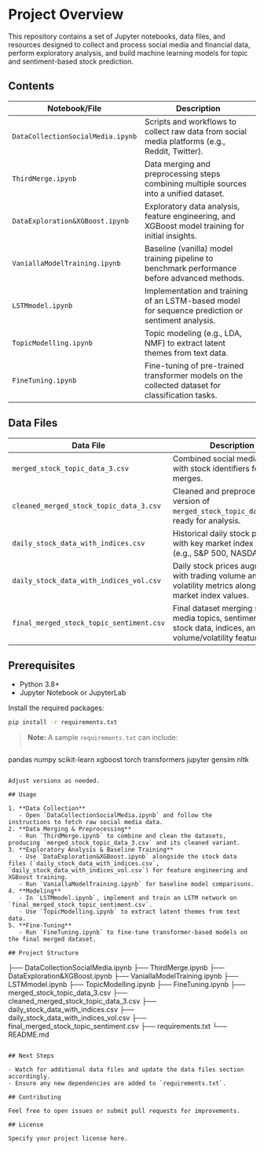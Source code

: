 # Project Overview

This repository contains a set of Jupyter notebooks, data files, and resources designed to collect and process social media and financial data, perform exploratory analysis, and build machine learning models for topic and sentiment-based stock prediction.

## Contents

| Notebook/File                     | Description                                                                                       |
| --------------------------------- | ------------------------------------------------------------------------------------------------- |
| `DataCollectionSocialMedia.ipynb` | Scripts and workflows to collect raw data from social media platforms (e.g., Reddit, Twitter).    |
| `ThirdMerge.ipynb`                | Data merging and preprocessing steps combining multiple sources into a unified dataset.           |
| `DataExploration&XGBoost.ipynb`   | Exploratory data analysis, feature engineering, and XGBoost model training for initial insights.  |
| `VaniallaModelTraining.ipynb`     | Baseline (vanilla) model training pipeline to benchmark performance before advanced methods.      |
| `LSTMmodel.ipynb`                 | Implementation and training of an LSTM-based model for sequence prediction or sentiment analysis. |
| `TopicModelling.ipynb`            | Topic modeling (e.g., LDA, NMF) to extract latent themes from text data.                          |
| `FineTuning.ipynb`                | Fine-tuning of pre-trained transformer models on the collected dataset for classification tasks.  |

## Data Files

| Data File                                | Description                                                                                                       |
| ---------------------------------------- | ----------------------------------------------------------------------------------------------------------------- |
| `merged_stock_topic_data_3.csv`          | Combined social media topics with stock identifiers for initial merges.                                           |
| `cleaned_merged_stock_topic_data_3.csv`  | Cleaned and preprocessed version of `merged_stock_topic_data_3.csv`, ready for analysis.                          |
| `daily_stock_data_with_indices.csv`      | Historical daily stock prices with key market index values (e.g., S\&P 500, NASDAQ).                              |
| `daily_stock_data_with_indices_vol.csv`  | Daily stock prices augmented with trading volume and volatility metrics alongside market index values.            |
| `final_merged_stock_topic_sentiment.csv` | Final dataset merging social media topics, sentiment scores, stock data, indices, and volume/volatility features. |

## Prerequisites

* Python 3.8+
* Jupyter Notebook or JupyterLab

Install the required packages:

```bash
pip install -r requirements.txt
```

> **Note:** A sample `requirements.txt` can include:
>
> ```
> ```

pandas
numpy
scikit-learn
xgboost
torch
transformers
jupyter
gensim
nltk

```

Adjust versions as needed.

## Usage

1. **Data Collection**
   - Open `DataCollectionSocialMedia.ipynb` and follow the instructions to fetch raw social media data.
2. **Data Merging & Preprocessing**
   - Run `ThirdMerge.ipynb` to combine and clean the datasets, producing `merged_stock_topic_data_3.csv` and its cleaned variant.
3. **Exploratory Analysis & Baseline Training**
   - Use `DataExploration&XGBoost.ipynb` alongside the stock data files (`daily_stock_data_with_indices.csv`, `daily_stock_data_with_indices_vol.csv`) for feature engineering and XGBoost training.
   - Run `VaniallaModelTraining.ipynb` for baseline model comparisons.
4. **Modeling**
   - In `LSTMmodel.ipynb`, implement and train an LSTM network on `final_merged_stock_topic_sentiment.csv`.
   - Use `TopicModelling.ipynb` to extract latent themes from text data.
5. **Fine-Tuning**
   - Run `FineTuning.ipynb` to fine-tune transformer-based models on the final merged dataset.

## Project Structure

```

├── DataCollectionSocialMedia.ipynb
├── ThirdMerge.ipynb
├── DataExploration\&XGBoost.ipynb
├── VaniallaModelTraining.ipynb
├── LSTMmodel.ipynb
├── TopicModelling.ipynb
├── FineTuning.ipynb
├── merged\_stock\_topic\_data\_3.csv
├── cleaned\_merged\_stock\_topic\_data\_3.csv
├── daily\_stock\_data\_with\_indices.csv
├── daily\_stock\_data\_with\_indices\_vol.csv
├── final\_merged\_stock\_topic\_sentiment.csv
├── requirements.txt
└── README.md

```

## Next Steps

- Watch for additional data files and update the data files section accordingly.
- Ensure any new dependencies are added to `requirements.txt`.

## Contributing

Feel free to open issues or submit pull requests for improvements.

## License

Specify your project license here.

```
